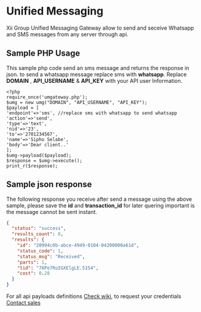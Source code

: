 # Unified Messaging
Xii Group Unified Messaging Gateway allow to send and seceive Whatsapp and SMS messages from any server through api.

## Sample PHP Usage
This sample php code send an sms message and returns the response in json. to send a whatsapp message replace sms with **whatsapp**.
Replace **DOMAIN** , **API_USERNAME** & **API_KEY** with your API user Information.

```
<?php
require_once('umgateway.php');
$umg = new umg("DOMAIN", "API_USERNAME", "API_KEY");
$payload = [
'endpoint'=>'sms', //replace sms with whatsapp to send whatsapp
'action'=>'send',
'type'=>'text',
'nid'=>'23',
'to'=>'2701234567',
'name'=>'Sipho Selabe',
'body'=>'Dear client..'
];
$umg->payload($payload);
$response = $umg->execute();
print_r($response);
```

## Sample json response
The following response you receive after send a message using the above sample, please save the **id** and **transaction_id** for later quering important is the message cannot be sent instant.

```json
{
  "status": "success",
  "results_count": 8,
  "results": {
    "id": "20994c0b-abce-4949-0104-04200000a61d",
    "status_code": 1,
    "status_msg": "Received",
    "parts": 1,
    "tid": "78Pe7RuIGXElgLE.5154",
    "cost": 0.28
  }
}
```

For all api payloads definitions [Check wiki](https://github.com/xiigroup/messaging/wiki), to request your credentials [Contact sales](https://xiigroup.co.za/#contact)
